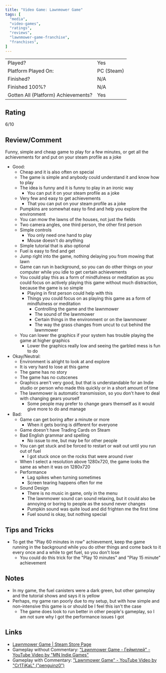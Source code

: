 ```yaml
---
title: "Video Game: Lawnmower Game"
tags: [
  "media",
  "video-games",
  "ratings",
  "reviews",
  "lawnmower-game-franchise",
  "franchises",
]
---
```


| | |
|-|-|
| Played? | Yes |
| Platform Played On: | PC (Steam) |
| Finished? | N/A |
| Finished 100%? | N/A |
| Gotten All (Platform) Achievements? | Yes |

## Rating

6/10

## Review/Comment

Funny, simple and cheap game to play for a few minutes, or get all the achievements for and put on your steam profile as a joke

- Good:
  - Cheap and it is also often on special
  - The game is simple and anybody could understand it and know how to play
  - The idea is funny and it is funny to play in an ironic way
    - You can put it on your steam profile as a joke
  - Very few and easy to get achievements
    - That you can put on your steam profile as a joke
  - Pumpkins are somewhat easy to find and help you explore the environment
  - You can mow the lawns of the houses, not just the fields
  - Two camera angles, one third person, the other first person
  - Simple controls
    - You only need one hand to play
    - Mouse doesn't do anything
  - Simple tutorial that is also optional
  - Fuel is easy to find and get
  - Jump right into the game, nothing delaying you from mowing that lawn
  - Game can run in background, so you can do other things on your computer while you idle to get certain achievements
  - You could play this as a form of mindfulness or meditation as you could focus on actively playing this game without much distraction, because the game is so simple
    - Playing in first person could help with this
    - Things you could focus on as playing this game as a form of mindfulness or meditation
      - Controlling the game and the lawnmower
      - The sound of the lawnmower
      - Certain things in the environment or on the lawnmower
      - The way the grass changes from uncut to cut behind the lawnmower
  - You can lower the graphics if your system has trouble playing the game at higher graphics
    - Lower the graphics really low and seeing the garbled mess is fun to do
- Okay/Neutral:
  - Environment is alright to look at and explore
  - It is very hard to lose at this game
  - The game has no story
  - The game has no cutscenes
  - Graphics aren't very good, but that is understandable for an Indie studio or person who made this quickly or in a short amount of time
  - The lawnmower is automatic transmission, so you don't have to deal with changing gears yourself
    - Some people may prefer to change gears themself as it would give more to do and manage
- Bad:
  - Game can get boring after a minute or more
    - When it gets boring is different for everyone
  - Game doesn't have Trading Cards on Steam
  - Bad English grammar and spelling
    - No issue to me, but may be for other people
  - You can get stuck and be forced to restart or wait out until you run out of fuel
    - I got stuck once on the rocks that were around river
  - When I select a resolution above 1280x720, the game looks the same as when it was on 1280x720
  - Performance
    - Lag spikes when turning sometimes
    - Screen tearing happens often for me
  - Sound Design
    - There is no music in game, only in the menu
    - The lawnmower sound can sound relaxing, but it could also be annoying or boring to people as the sound never changes
    - Pumpkin sound was quite loud and did frighten me the first time
    - Fuel sound is okay, but nothing special

## Tips and Tricks

- To get the "Play 60 minutes in row" achievement, keep the game running in the background while you do other things and come back to it every once and a while to get fuel, so you don't lose
  - You could do this trick for the "Play 10 minutes" and "Play 15 minute" achievement

## Notes

- In my game, the fuel canisters were a dark green, but other gameplay and the tutorial shows and says it is yellow
- Perhaps, my game ran poorly due to my setup, but with how simple and non-intensive this game is or should be I feel this isn't the case
  - The game does look to run better in other people's gameplay, so I am not sure why I got the performance issues I got

## Links

- [Lawnmower Game | Steam Store Page](https://store.steampowered.com/app/658600/Lawnmower_Game/)
- Gameplay without Commentary: ["Lawnmower Game - Геймплей" - YouTube Video by "MN Indie Games"](https://youtu.be/B97-BF0UE14)
- Gameplay with Commentary: ["Lawnmower Game" - YouTube Video by "Cr1TiKaL" ("penguinz0")](https://youtu.be/kqzVnGPdV5Y?feature=shared)
